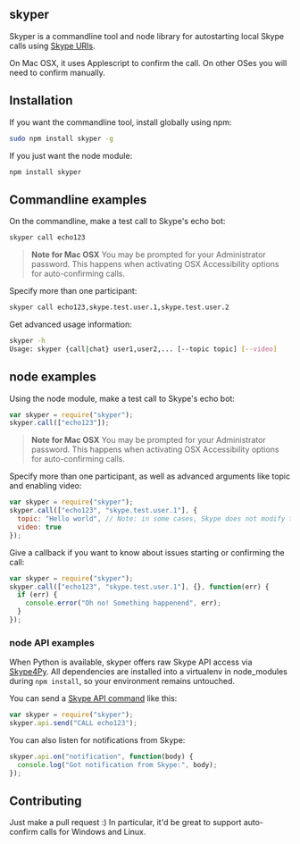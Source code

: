 ## skyper

Skyper is a commandline tool and node library for autostarting local Skype
calls using [Skype URIs](https://dev.skype.com/skype-uri/uri-main).

On Mac OSX, it uses Applescript to confirm the call. On other OSes
you will need to confirm manually.

## Installation

If you want the commandline tool, install globally using npm:

```bash
sudo npm install skyper -g
```

If you just want the node module:

```bash
npm install skyper
```

## Commandline examples

On the commandline, make a test call to Skype's echo bot:

```bash
skyper call echo123
```

> **Note for Mac OSX**
> You may be prompted for your Administrator password. This happens when
> activating OSX Accessibility options for auto-confirming calls.

Specify more than one participant:

```bash
skyper call echo123,skype.test.user.1,skype.test.user.2
```

Get advanced usage information:

```bash
skyper -h
Usage: skyper {call|chat} user1,user2,... [--topic topic] [--video]
```

## node examples

Using the node module, make a test call to Skype's echo bot:

```javascript
var skyper = require("skyper");
skyper.call(["echo123"]);
```

> **Note for Mac OSX**
> You may be prompted for your Administrator password. This happens when
> activating OSX Accessibility options for auto-confirming calls.

Specify more than one participant, as well as advanced arguments like
topic and enabling video:

```javascript
var skyper = require("skyper");
skyper.call(["echo123", "skype.test.user.1"], {
  topic: "Hello world", // Note: in some cases, Skype does not modify the topic.
  video: true
});
```

Give a callback if you want to know about issues starting or confirming the call:

```javascript
var skyper = require("skyper");
skyper.call(["echo123", "skype.test.user.1"], {}, function(err) {
  if (err) {
    console.error("Oh no! Something happenend", err);
  }
});
```

### node API examples

When Python is available, skyper offers raw Skype API access via
[Skype4Py](https://pypi.python.org/pypi/Skype4Py/). All dependencies are
installed into a virtualenv in node_modules during `npm install`, so your
environment remains untouched.

You can send a [Skype API command](http://vmiklos.hu/bitlbee-skype/public_api_ref.html) like this:

```javascript
var skyper = require("skyper");
skyper.api.send("CALL echo123");
```

You can also listen for notifications from Skype:

```javascript
skyper.api.on("notification", function(body) {
  console.log("Got notification from Skype:", body);
});
```

## Contributing

Just make a pull request :) In particular, it'd be great to support auto-confirm
calls for Windows and Linux.
